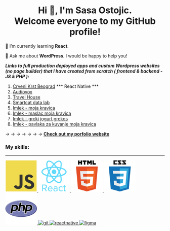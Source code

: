 <h1 align="center">Hi 👋, I'm Sasa Ostojic. </br> Welcome everyone to my GitHub profile!</h1>

🌱 I’m currently learning **React**.

💬 Ask me about **WordPress**. I would be happy to help you!

<b><i>Links to full production deployed apps and custom Wordpress websites (no page builder) that I have created from scratch ( frontend & backend - JS & PHP ):</i></b>

1. <a href="https://play.google.com/store/apps/details?id=rs.org.crvenikrst011.prvapomoc">Crveni Krst Beograd</a>  *** React Native ***
2. <a href="https://audiovox.rs/">Audiovox</a>
3. <a href="https://www.travelhouse.rs/">Travel House</a>
4. <a href="https://smartcat.io/">Smartcat data lab</a>
5. <a href="https://www.imlek.rs/jogurt-moja-kravica/">Imlek - moja kravica</a>
6. <a href="https://www.imlek.rs/maslac-moja-kravica/">Imlek - maslac moja kravica</a>
7. <a href="https://www.imlek.rs/grcki-jogurt-grekos/">Imlek - grcki jogurt grekos</a>
8. <a href="https://www.imlek.rs/pavlaka-za-kuvanje-moja-kravica/">Imlek - pavlaka za kuvanje moja kravica</a>

-> -> -> -> -> -> ->  <a href="https://sasa-ostojic-web-portfolio.netlify.app/"> <b>Check out my porfolio website </b> </a>  


<p align="left">
</p>

<h3 align="left">My skills:</h3>
<hr>
<p align="left"> <a href="https://developer.mozilla.org/en-US/docs/Web/JavaScript" target="_blank" rel="noreferrer"> <img src="https://raw.githubusercontent.com/devicons/devicon/master/icons/javascript/javascript-original.svg" alt="javascript" width="100" height="100"/> </a> <a href="https://reactjs.org/" target="_blank" rel="noreferrer"> <img src="https://raw.githubusercontent.com/devicons/devicon/master/icons/react/react-original-wordmark.svg" alt="react" width="100" height="100"/> </a> <a href="https://www.w3.org/html/" target="_blank" rel="noreferrer"> <img src="https://raw.githubusercontent.com/devicons/devicon/master/icons/html5/html5-original-wordmark.svg" alt="html5" width="100" height="100"/> </a> <a href="https://www.w3schools.com/css/" target="_blank" rel="noreferrer"> <img src="https://raw.githubusercontent.com/devicons/devicon/master/icons/css3/css3-original-wordmark.svg" alt="css3" width="100" height="100"/> </a> <a href="https://www.php.net" target="_blank" rel="noreferrer"> <img src="https://raw.githubusercontent.com/devicons/devicon/master/icons/php/php-original.svg" alt="php" width="100" height="100"/> </a> <a href="https://git-scm.com/" target="_blank" rel="noreferrer"> <img src="https://www.vectorlogo.zone/logos/git-scm/git-scm-icon.svg" alt="git" width="100" height="100"/> </a>  <a href="https://reactnative.dev/" target="_blank" rel="noreferrer"> <img src="https://reactnative.dev/img/header_logo.svg" alt="reactnative" width="100" height="100"/> </a>  <a href="https://www.figma.com/" target="_blank" rel="noreferrer"> <img src="https://www.vectorlogo.zone/logos/figma/figma-icon.svg" alt="figma" width="100" height="100"/> </a> </p>
